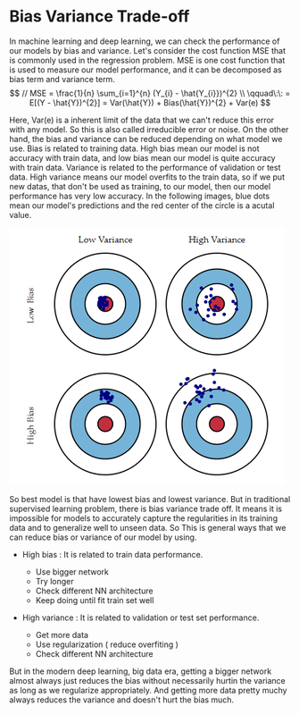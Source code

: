 
# Bias Variance Trade-off

In machine learning and deep learning, we can check the performance of our models by bias and variance. Let's consider the cost function MSE that is commonly used in the regression problem. MSE is one cost function that is used to measure our model performance, and it can be decomposed as bias term and variance term.         
$$ //
MSE = \frac{1}{n} \sum_{i=1}^{n} (Y_{i} - \hat{Y_{i}})^{2} \\ \qquad\:\: 
    = E[(Y - \hat{Y})^{2}] = Var(\hat{Y}) + Bias(\hat{Y})^{2} + Var(e) $$

Here, Var(e) is a inherent limit of the data that we can't reduce this error with any model. So this is also called irreducible error or noise. On the other hand, the bias and variance can be reduced depending on what model we use. 
Bias is related to training data. High bias mean our model is not accuracy with train data, and low bias mean our model is quite accuracy with train data. Variance is related to the performance of validation or test data. High variance means our model overfits to the train data, so if we put new datas, that don't be used as training, to our model, then our model performance has very low accuracy. In the following images, blue dots mean our model's predictions and the red center of the circle is a acutal value.

![Image](/assets/images/NeuralNetwork_1.2_BiasVariance_files/biasvariance.png)

So best model is that have lowest bias and lowest variance. But in traditional supervised learning problem, there is bias variance trade off. It means it is impossible for models to accurately capture the regularities in its training data and to generalize well to unseen data. So This is general ways that we can reduce bias or variance of our model by using.

- High bias : It is related to train data performance.     
    - Use bigger network
    - Try longer
    - Check different NN architecture
    - Keep doing until fit train set well
    
- High variance : It is related to validation or test set performance.
    - Get more data
    - Use regularization ( reduce overfiting )
    - Check different NN architecture

But in the modern deep learning, big data era, getting a bigger network almost always just reduces the bias without necessarily hurtin the variance as long as we regularize appropriately. And getting more data pretty muchy always reduces the variance and doesn't hurt the bias much.
